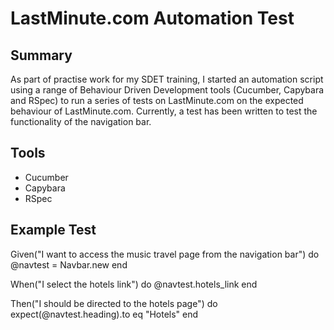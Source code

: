 # LastMinute.com Automation Test

## Summary
As part of practise work for my SDET training, I started an automation script using a range of Behaviour Driven Development tools (Cucumber, Capybara and RSpec) to run a series of tests on LastMinute.com on the expected behaviour of LastMinute.com. Currently, a test has been written to test the functionality of the navigation bar.

## Tools
* Cucumber
* Capybara
* RSpec

## Example Test

  Given("I want to access the music travel page from the navigation bar") do
    @navtest = Navbar.new
  end

  When("I select the hotels link") do
    @navtest.hotels_link
  end

  Then("I should be directed to the hotels page") do
    expect(@navtest.heading).to eq "Hotels"
  end
